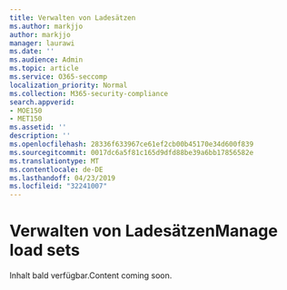 ```yaml
---
title: Verwalten von Ladesätzen
ms.author: markjjo
author: markjjo
manager: laurawi
ms.date: ''
ms.audience: Admin
ms.topic: article
ms.service: O365-seccomp
localization_priority: Normal
ms.collection: M365-security-compliance
search.appverid:
- MOE150
- MET150
ms.assetid: ''
description: ''
ms.openlocfilehash: 28336f633967ce61ef2cb00b45170e34d600f839
ms.sourcegitcommit: 0017dc6a5f81c165d9dfd88be39a6bb17856582e
ms.translationtype: MT
ms.contentlocale: de-DE
ms.lasthandoff: 04/23/2019
ms.locfileid: "32241007"
---
```

# <a name="manage-load-sets"></a><span data-ttu-id="07446-102">Verwalten von Ladesätzen</span><span class="sxs-lookup"><span data-stu-id="07446-102">Manage load sets</span></span>

<span data-ttu-id="07446-103">Inhalt bald verfügbar.</span><span class="sxs-lookup"><span data-stu-id="07446-103">Content coming soon.</span></span>
